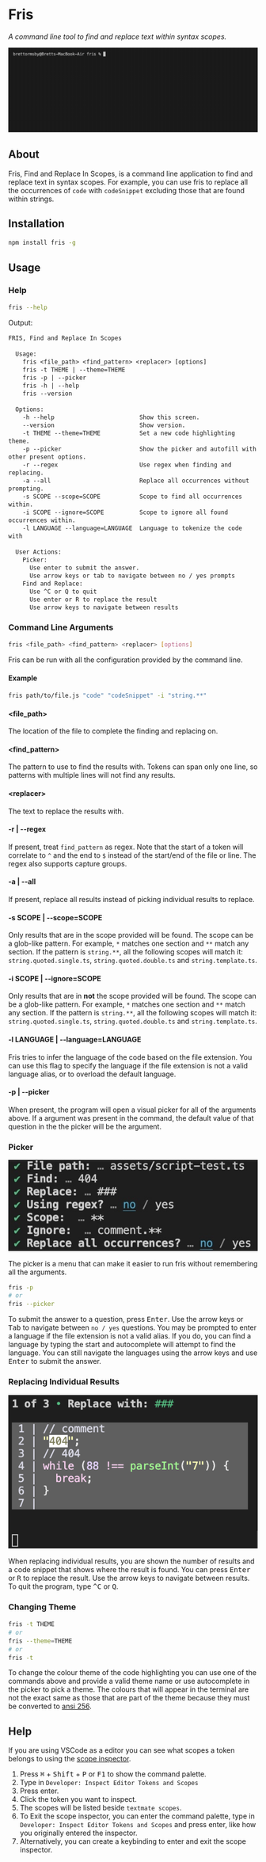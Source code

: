 # Fris

_A command line tool to find and replace text within syntax scopes._

![Example](assets/example.gif)

## About

Fris, Find and Replace In Scopes, is a command line application to find and replace text in syntax scopes. For example, you can use fris to replace all the occurrences of `code` with `codeSnippet` excluding those that are found within strings.

## Installation

```bash
npm install fris -g
```

## Usage

### Help

```bash
fris --help
```

Output:

```
FRIS, Find and Replace In Scopes

  Usage:
    fris <file_path> <find_pattern> <replacer> [options]
    fris -t THEME | --theme=THEME
    fris -p | --picker
    fris -h | --help
    fris --version

  Options:
    -h --help                        Show this screen.
    --version                        Show version.
    -t THEME --theme=THEME           Set a new code highlighting theme.
    -p --picker                      Show the picker and autofill with other present options.
    -r --regex                       Use regex when finding and replacing.
    -a --all                         Replace all occurrences without prompting.
    -s SCOPE --scope=SCOPE           Scope to find all occurrences within.
    -i SCOPE --ignore=SCOPE          Scope to ignore all found occurrences within.
    -l LANGUAGE --language=LANGUAGE  Language to tokenize the code with

  User Actions:
    Picker:
      Use enter to submit the answer.
      Use arrow keys or tab to navigate between no / yes prompts
    Find and Replace:
      Use ^C or Q to quit
      Use enter or R to replace the result
      Use arrow keys to navigate between results
```

### Command Line Arguments

```bash
fris <file_path> <find_pattern> <replacer> [options]
```

Fris can be run with all the configuration provided by the command line.

#### Example

```bash
fris path/to/file.js "code" "codeSnippet" -i "string.**"
```

#### \<file_path\>

The location of the file to complete the finding and replacing on.

#### \<find_pattern\>

The pattern to use to find the results with. Tokens can span only one line, so patterns with multiple lines will not find any results.

#### \<replacer\>

The text to replace the results with.

#### -r | --regex

If present, treat `find_pattern` as regex. Note that the start of a token will correlate to `^` and the end to `$` instead of the start/end of the file or line. The regex also supports capture groups.

#### -a | --all

If present, replace all results instead of picking individual results to replace.

#### -s SCOPE | --scope=SCOPE

Only results that are in the scope provided will be found. The scope can be a glob-like pattern. For example, `*` matches one section and `**` match any section. If the pattern is `string.**`, all the following scopes will match it: `string.quoted.single.ts`, `string.quoted.double.ts` and `string.template.ts`.

#### -i SCOPE | --ignore=SCOPE

Only results that are in **not** the scope provided will be found. The scope can be a glob-like pattern. For example, `*` matches one section and `**` match any section. If the pattern is `string.**`, all the following scopes will match it: `string.quoted.single.ts`, `string.quoted.double.ts` and `string.template.ts`.

#### -l LANGUAGE | --language=LANGUAGE

Fris tries to infer the language of the code based on the file extension. You can use this flag to specify the language if the file extension is not a valid language alias, or to overload the default language.

#### -p | --picker

When present, the program will open a visual picker for all of the arguments above. If a argument was present in the command, the default value of that question in the the picker will be the argument.

### Picker

![picker](assets/picker.jpeg)

The picker is a menu that can make it easier to run fris without remembering all the arguments.

```bash
fris -p
# or
fris --picker
```

To submit the answer to a question, press <kbd>Enter</kbd>. Use the arrow keys or <kbd>Tab</kbd> to navigate between `no / yes` questions. You may be prompted to enter a language if the file extension is not a valid alias. If you do, you can find a language by typing the start and autocomplete will attempt to find the language. You can still navigate the languages using the arrow keys and use <kbd>Enter</kbd> to submit the answer.

### Replacing Individual Results

![Example of replacing an individual result](assets/replace-individual.png)

When replacing individual results, you are shown the number of results and a code snippet that shows where the result is found. You can press <kbd>Enter</kbd> or <kbd>R</kbd> to replace the result. Use the arrow keys to navigate between results. To quit the program, type <kbd>^C</kbd> or <kbd>Q</kbd>.

### Changing Theme

```bash
fris -t THEME
# or
fris --theme=THEME
# or
fris -t
```

To change the colour theme of the code highlighting you can use one of the commands above and provide a valid theme name or use autocomplete in the picker to pick a theme. The colours that will appear in the terminal are not the exact same as those that are part of the theme because they must be converted to [ansi 256](https://www.ditig.com/256-colors-cheat-sheet).

## Help

If you are using VSCode as a editor you can see what scopes a token belongs to using the [scope inspector](https://code.visualstudio.com/api/language-extensions/syntax-highlight-guide#scope-inspector).

1. Press <kbd>⌘</kbd> + <kbd>Shift</kbd> + <kbd>P</kbd> or <kbd>F1</kbd> to show the command palette.
2. Type in `Developer: Inspect Editor Tokens and Scopes`
3. Press enter.
4. Click the token you want to inspect.
5. The scopes will be listed beside `textmate scopes`.
6. To Exit the scope inspector, you can enter the command palette, type in `Developer: Inspect Editor Tokens and Scopes` and press enter, like how you originally entered the inspector.
7. Alternatively, you can create a keybinding to enter and exit the scope inspector.
